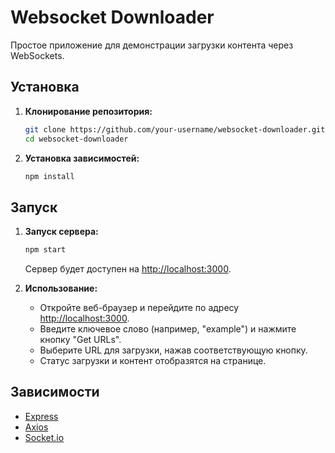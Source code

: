 # Websocket Downloader

Простое приложение для демонстрации загрузки контента через WebSockets.

## Установка

1. **Клонирование репозитория:**
    ```sh
    git clone https://github.com/your-username/websocket-downloader.git
    cd websocket-downloader
    ```

2. **Установка зависимостей:**
    ```sh
    npm install
    ```

## Запуск

1. **Запуск сервера:**
    ```sh
    npm start
    ```
    Сервер будет доступен на [http://localhost:3000](http://localhost:3000).

2. **Использование:**
   - Откройте веб-браузер и перейдите по адресу [http://localhost:3000](http://localhost:3000).
   - Введите ключевое слово (например, "example") и нажмите кнопку "Get URLs".
   - Выберите URL для загрузки, нажав соответствующую кнопку.
   - Статус загрузки и контент отобразятся на странице.

## Зависимости

- [Express](https://expressjs.com/)
- [Axios](https://axios-http.com/)
- [Socket.io](https://socket.io/)
